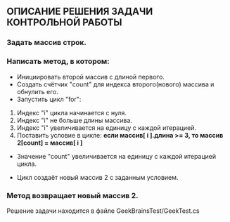 ## ОПИСАНИЕ РЕШЕНИЯ ЗАДАЧИ КОНТРОЛЬНОЙ РАБОТЫ

### Задать массив строк.

### Написать метод, в котором: 
*  Инициировать второй массив с длиной первого.
*  Создать счётчик "count" для индекса второго(нового) массива и обнулить его.
*  Запустить цикл "for": 
1. Индекс "i" цикла начинается с нуля.
2. Индекс "i" не больше длины массива.
3. Индекс "i" увеличивается на единицу с каждой итерацией.
4. Поставить условие в цикле:
**если  массив[ i ].длина >= 3, то массив 2[count] = массив[ i ]**

* Значение "count" увеличивается на единицу с каждой итерацией цикла.

* Цикл создаёт новый массив 2 с заданным условием.

### Метод возвращает новый массив 2.

Решение задачи находится в файле GeekBrainsTest/GeekTest.cs



